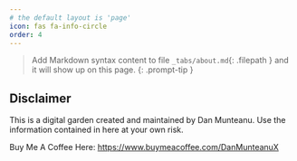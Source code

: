 ```yaml
---
# the default layout is 'page'
icon: fas fa-info-circle
order: 4
---
```


> Add Markdown syntax content to file `_tabs/about.md`{: .filepath } and it will show up on this page.
{: .prompt-tip }

## Disclaimer
This is a digital garden created and maintained by Dan Munteanu.
Use the information contained in here at your own risk.

Buy Me A Coffee Here: https://www.buymeacoffee.com/DanMunteanuX